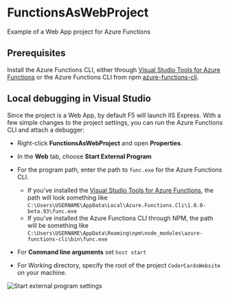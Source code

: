 # FunctionsAsWebProject
Example of a Web App project for Azure Functions 

## Prerequisites 

Install the Azure Functions CLI, either through [Visual Studio Tools for Azure Functions](https://aka.ms/functionsvstools) or the Azure Functions CLI from npm [azure\-functions\-cli](https://www.npmjs.com/package/azure-functions-cli). 

## Local debugging in Visual Studio 

Since the project is a Web App, by default F5 will launch IIS Express. With a few simple changes to the project settings, you can run the Azure Functions CLI and attach a debugger: 

- Right-click **FunctionsAsWebProject** and open **Properties**. 
- In the **Web** tab, choose **Start External Program**
- For the program path, enter the path to `func.exe` for the Azure Functions CLI. 

  - If you've installed the [Visual Studio Tools for Azure Functions](https://aka.ms/functionsvstools), the path will look something like `C:\Users\USERNAME\AppData\Local\Azure.Functions.Cli\1.0.0-beta.93\func.exe`
  - If you've installed the Azure Functions CLI through NPM, the path will be something like `C:\Users\USERNAME\AppData\Roaming\npm\node_modules\azure-functions-cli\bin\func.exe`
- For **Command line arguments** set `host start`
- For Working directory, specify the root of the project `CoderCardsWebsite` on your machine.

![Start external program settings](https://cloud.githubusercontent.com/assets/4260261/23055872/1d889b4e-f49d-11e6-9a58-42f42c9d02f3.png)
